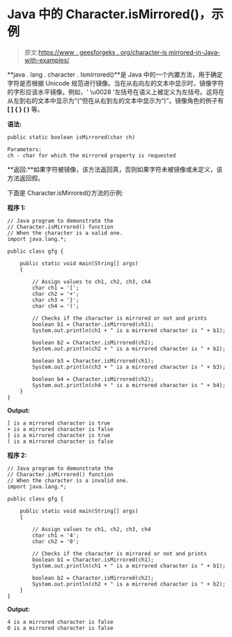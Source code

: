 # Java 中的 Character.isMirrored()，示例

> 原文:[https://www . geesforgeks . org/character-is mirrored-in-Java-with-examples/](https://www.geeksforgeeks.org/character-ismirrored-in-java-with-examples/)

**java . lang . character . Ismirrored()**是 Java 中的一个内置方法，用于确定字符是否根据 Unicode 规范进行镜像。当在从右向左的文本中显示时，镜像字符的字形应该水平镜像。例如，' \u0028 '左括号在语义上被定义为左括号。这将在从左到右的文本中显示为“(”但在从右到左的文本中显示为“)”。镜像角色的例子有 **[ ] { } ( )** 等。

**语法:**

```
public static boolean isMirrored(char ch)

Parameters: 
ch - char for which the mirrored property is requested

```

**返回:**如果字符被镜像，该方法返回真，否则如果字符未被镜像或未定义，该方法返回假。

下面是 Character.isMirrored()方法的示例:

**程序 1:**

```
// Java program to demonstrate the
// Character.isMirrored() function
// When the character is a valid one.
import java.lang.*;

public class gfg {

    public static void main(String[] args)
    {

        // Assign values to ch1, ch2, ch3, ch4
        char ch1 = '[';
        char ch2 = '+';
        char ch3 = '}';
        char ch4 = '(';

        // Checks if the character is mirrored or not and prints
        boolean b1 = Character.isMirrored(ch1);
        System.out.println(ch1 + " is a mirrored character is " + b1);

        boolean b2 = Character.isMirrored(ch2);
        System.out.println(ch2 + " is a mirrored character is " + b2);

        boolean b3 = Character.isMirrored(ch1);
        System.out.println(ch3 + " is a mirrored character is " + b3);

        boolean b4 = Character.isMirrored(ch2);
        System.out.println(ch4 + " is a mirrored character is " + b4);
    }
}
```

**Output:**

```
[ is a mirrored character is true
+ is a mirrored character is false
} is a mirrored character is true
( is a mirrored character is false

```

**程序 2:**

```
// Java program to demonstrate the
// Character.isMirrored() function
// When the character is a invalid one.
import java.lang.*;

public class gfg {

    public static void main(String[] args)
    {

        // Assign values to ch1, ch2, ch3, ch4
        char ch1 = '4';
        char ch2 = '0';

        // Checks if the character is mirrored or not and prints
        boolean b1 = Character.isMirrored(ch1);
        System.out.println(ch1 + " is a mirrored character is " + b1);

        boolean b2 = Character.isMirrored(ch2);
        System.out.println(ch2 + " is a mirrored character is " + b2);
    }
}
```

**Output:**

```
4 is a mirrored character is false
0 is a mirrored character is false

```
